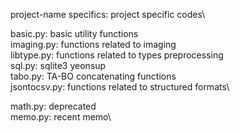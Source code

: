 project-name specifics: project specific codes\

basic.py: basic utility functions\
imaging.py: functions related to imaging\
libtype.py: functions related to types preprocessing\
sql.py: sqlite3 yeonsup\
tabo.py: TA-BO concatenating functions\
jsontocsv.py: functions related to structured formats\

math.py: deprecated\
memo.py: recent memo\